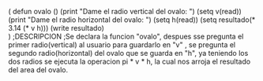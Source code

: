 (
	defun ovalo ()
	      (print "Dame el radio vertical del ovalo: ")
          (setq v(read))
		  (print "Dame el radio horizontal del ovalo: ")
          (setq h(read))
          (setq resultado(* 3.14 (* v h)))
          (write resultado)	  
)
;DESCRIPCION
;Se declara la funcion "ovalo", despues sse pregunta el primer radio(vertical) al usuario para guardarlo en "v" , se pregunta el segundo radio(horizontal) del ovalo que se guarda en "h", ya teniendo los dos radios se ejecuta la operacion pi * v * h, la cual nos arroja el resultado del area del ovalo.
